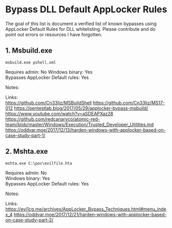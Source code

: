 # Bypass DLL Default AppLocker Rules
The goal of this list is document a verified list of known bypasses using AppLocker Default Rules for DLL whitelisting.
Please contribute and do point out errors or resources I have forgotten.


## 1. Msbuild.exe

`msbuild.exe pshell.xml`

Requires admin: No
Windows binary: Yes  
Bypasses AppLocker Default rules: Yes  

Notes:

Links:  
https://github.com/Cn33liz/MSBuildShell
https://github.com/Cn33liz/MS17-012
https://pentestlab.blog/2017/05/29/applocker-bypass-msbuild/
https://www.youtube.com/watch?v=aSDEAPXaz28
https://github.com/redcanaryco/atomic-red-team/blob/master/Windows/Execution/Trusted_Developer_Utilities.md
https://oddvar.moe/2017/12/13/harden-windows-with-applocker-based-on-case-study-part-1/


## 2. Mshta.exe

`mshta.exe C:\poc\evilfile.hta`

Requires admin: No  
Windows binary: Yes  
Bypasses AppLocker Default rules: Yes  

Notes:

Links:  
https://evi1cg.me/archives/AppLocker_Bypass_Techniques.html#menu_index_4
https://oddvar.moe/2017/12/21/harden-windows-with-applocker-based-on-case-study-part-2/
